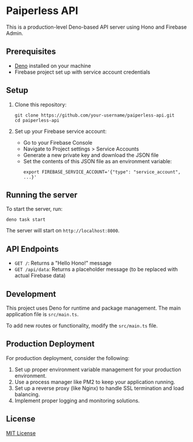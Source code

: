 # Paiperless API

This is a production-level Deno-based API server using Hono and Firebase Admin.

## Prerequisites

- [Deno](https://deno.land/#installation) installed on your machine
- Firebase project set up with service account credentials

## Setup

1. Clone this repository:

   ```
   git clone https://github.com/your-username/paiperless-api.git
   cd paiperless-api
   ```

2. Set up your Firebase service account:
   - Go to your Firebase Console
   - Navigate to Project settings > Service Accounts
   - Generate a new private key and download the JSON file
   - Set the contents of this JSON file as an environment variable:
     ```
     export FIREBASE_SERVICE_ACCOUNT='{"type": "service_account", ...}'
     ```

## Running the server

To start the server, run:

```
deno task start
```

The server will start on `http://localhost:8000`.

## API Endpoints

- `GET /`: Returns a "Hello Hono!" message
- `GET /api/data`: Returns a placeholder message (to be replaced with actual Firebase data)

## Development

This project uses Deno for runtime and package management. The main application file is `src/main.ts`.

To add new routes or functionality, modify the `src/main.ts` file.

## Production Deployment

For production deployment, consider the following:

1. Set up proper environment variable management for your production environment.
2. Use a process manager like PM2 to keep your application running.
3. Set up a reverse proxy (like Nginx) to handle SSL termination and load balancing.
4. Implement proper logging and monitoring solutions.

## License

[MIT License](LICENSE)
